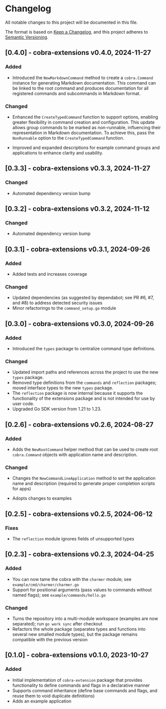 # Changelog

All notable changes to this project will be documented in this file.

The format is based on [Keep a Changelog](https://keepachangelog.com/en/1.1.0/),
and this project adheres to [Semantic Versioning](https://semver.org/spec/v2.0.0.html).

## [0.4.0] - cobra-extensions v0.4.0, 2024-11-27

### Added

* Introduced the `NewMarkdownCommand` method to create a `cobra.Command` instance for generating Markdown documentation. This command can be linked to the root command and produces documentation for all registered commands and subcommands in Markdown format.

### Changed

* Enhanced the `CreateTypedCommand` function to support options, enabling greater flexibility in command creation and configuration. This update allows group commands to be marked as non-runnable, influencing their representation in Markdown documentation. To achieve this, pass the `NonRunnable` option to the `CreateTypedCommand` function.

* Improved and expanded descriptions for example command groups and applications to enhance clarity and usability.


## [0.3.3] - cobra-extensions v0.3.3, 2024-11-27

### Changed

* Automated dependency version bump


## [0.3.2] - cobra-extensions v0.3.2, 2024-11-12

### Changed

* Automated dependency version bump


## [0.3.1] - cobra-extensions v0.3.1, 2024-09-26

### Added

* Added tests and increases coverage

### Changed

* Updated dependencies (as suggested by dependabot; see PR #6, #7, and #8) to address detected security issues
* Minor refactorings to the `command_setup.go` module


## [0.3.0] - cobra-extensions v0.3.0, 2024-09-26

### Added

* Introduced the `types` package to centralize command type definitions.

### Changed

* Updated import paths and references across the project to use the new `types` package.
* Removed type definitions from the `commands` and `reflection` packages; moved interface types to the new `types` package.
* The `reflection` package is now internal because it supports the functionality of the extensions package and is not intended for use by user code.
* Upgraded Go SDK version from 1.21 to 1.23.


## [0.2.6] - cobra-extensions v0.2.6, 2024-08-27

### Added

- Adds the `NewRootCommand` helper method that can be used to create root `cobra.Command` objects with application name and description.

### Changed

- Changes the `NewCommandLineApplication` method to set the application name and description (required to generate proper completion scripts for apps)

- Adopts changes to examples


## [0.2.5] - cobra-extensions v0.2.5, 2024-06-12

### Fixes

- The `reflection` module ignores fields of unsupported types


## [0.2.3] - cobra-extensions v0.2.3, 2024-04-25

### Added

- You can now tame the cobra with the `charmer` module; see `example/cmd/charmer/charmer.go`
- Support for positional arguments (pass values to commands without named flags); see `example/commands/hello.go`

### Changed

- Turns the repository into a multi-module workspace (examples are now separated); run `go work sync` after checkout
- Refactors the whole package (separates types and functions into several new smalled module types), but the package remains compatible with the previous version


## [0.1.0] - cobra-extensions v0.1.0, 2023-10-27

### Added 

- Initial implementation of `cobra-extension` package that provides functionality to define commands and flags in a declarative manner
- Supports command inheritance (define base commands and flags, and reuse them to void duplicate definitions)
- Adds an example application
